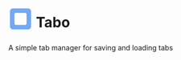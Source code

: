 # <sub><img src="tabo/icons/icon.svg" width=48px height=48px></sub> Tabo
A simple tab manager for saving and loading tabs
